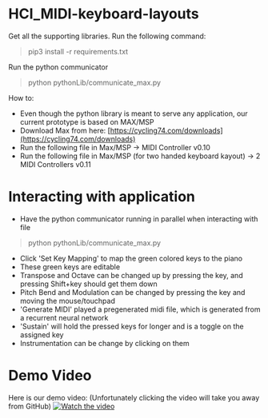 # HCI_MIDI-keyboard-layouts
 
Get all the supporting libraries. Run the following command:
> pip3 install -r requirements.txt

Run the python communicator 
> python pythonLib/communicate_max.py

How to:
- Even though the python library is meant to serve any application, our current prototype is based on MAX/MSP
- Download Max from here: [https://cycling74.com/downloads](https://cycling74.com/downloads)
- Run the following file in Max/MSP -> MIDI Controller v0.10
- Run the following file in Max/MSP (for two handed keyboard kayout) -> 2 MIDI Controllers v0.11

# Interacting with application
- Have the python communicator running in parallel when interacting with file
> python pythonLib/communicate_max.py
- Click 'Set Key Mapping' to map the green colored keys to the piano
- These green keys are editable
- Transpose and Octave can be changed up by pressing the key, and pressing Shift+key should get them down
- Pitch Bend and Modulation can be changed by pressing the key and moving the mouse/touchpad
- 'Generate MIDI' played a pregenerated midi file, which is generated from a recurrent neural network
- 'Sustain' will hold the pressed keys for longer and is a toggle on the assigned key
- Instrumentation can be change by clicking on them

# Demo Video

Here is our demo video: 
(Unfortunately clicking the video will take you away from GitHub)
[![Watch the video](https://i.imgur.com/USGuE1h.png)](https://youtu.be/dWTX7w6zmd4)